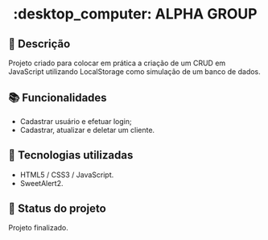 <h1 align="center"> :desktop_computer: ALPHA GROUP</h1>

## :memo: Descrição
Projeto criado para colocar em prática a criação de um CRUD em JavaScript utilizando LocalStorage como simulação de um banco de dados.

## :books: Funcionalidades
* Cadastrar usuário e efetuar login;
* Cadastrar, atualizar e deletar um cliente.

## :wrench: Tecnologias utilizadas
* HTML5 / CSS3 / JavaScript.
* SweetAlert2.

## :dart: Status do projeto

Projeto finalizado.
